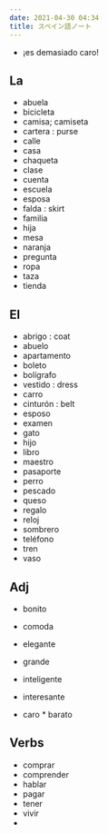 ```yaml
---
date: 2021-04-30 04:34
title: スペイン語ノート
---
```


- ¡es demasiado caro!

## La

- abuela
- bicicleta
- camisa; camiseta
- cartera : purse
- calle
- casa
- chaqueta
- clase
- cuenta
- escuela
- esposa
- falda : skirt
- familia
- hija
- mesa
- naranja
- pregunta
- ropa
- taza
- tienda


## El

- abrigo : coat
- abuelo
- apartamento
- boleto
- bolígrafo
- vestido : dress
- carro
- cinturón : belt
- esposo
- examen
- gato
- hijo
- libro
- maestro
- pasaporte
- perro
- pescado
- queso
- regalo
- reloj
- sombrero
- teléfono
- tren
- vaso


## Adj

- bonito
- comoda
- elegante
- grande
- inteligente
- interesante

- caro * barato


## Verbs

- comprar
- comprender
- hablar
- pagar
- tener
- vivir
- 

